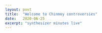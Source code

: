 ```yaml
---
layout: post
title:  "Welcome to Chinmoy controversies"
date:   2020-06-25
excerpt: "synthesizer minutes live"
---
```


